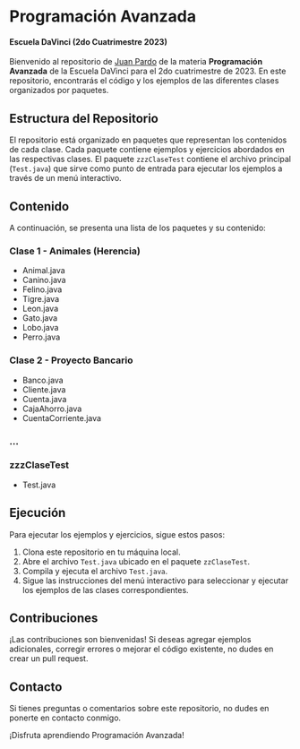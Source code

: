 # Programación Avanzada

#### Escuela DaVinci (2do Cuatrimestre 2023)

Bienvenido al repositorio de [Juan Pardo](https://github.com/JuaniPardo) de la materia **Programación Avanzada** de la Escuela DaVinci para el 2do cuatrimestre de 2023. En este repositorio, encontrarás el código y los ejemplos de las diferentes clases organizados por paquetes.

## Estructura del Repositorio

El repositorio está organizado en paquetes que representan los contenidos de cada clase. Cada paquete contiene ejemplos y ejercicios abordados en las respectivas clases. El paquete `zzzClaseTest` contiene el archivo principal (`Test.java`) que sirve como punto de entrada para ejecutar los ejemplos a través de un menú interactivo.

## Contenido

A continuación, se presenta una lista de los paquetes y su contenido:

### Clase 1 - Animales (Herencia)
- Animal.java
- Canino.java
- Felino.java
- Tigre.java
- Leon.java
- Gato.java
- Lobo.java
- Perro.java

### Clase 2 - Proyecto Bancario
- Banco.java
- Cliente.java
- Cuenta.java
- CajaAhorro.java
- CuentaCorriente.java

### ...

### zzzClaseTest
- Test.java

## Ejecución

Para ejecutar los ejemplos y ejercicios, sigue estos pasos:

1. Clona este repositorio en tu máquina local.
2. Abre el archivo `Test.java` ubicado en el paquete `zzClaseTest`.
3. Compila y ejecuta el archivo `Test.java`.
4. Sigue las instrucciones del menú interactivo para seleccionar y ejecutar los ejemplos de las clases correspondientes.

## Contribuciones

¡Las contribuciones son bienvenidas! Si deseas agregar ejemplos adicionales, corregir errores o mejorar el código existente, no dudes en crear un pull request.

## Contacto

Si tienes preguntas o comentarios sobre este repositorio, no dudes en ponerte en contacto conmigo.

¡Disfruta aprendiendo Programación Avanzada!

